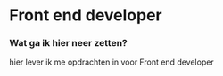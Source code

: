 # Front end developer
### Wat ga ik hier neer zetten?
hier lever ik me opdrachten in voor Front end developer
